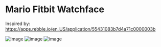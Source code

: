 # Mario Fitbit Watchface

Inspired by: https://apps.rebble.io/en_US/application/55431083b7d4a71c0000003b

![image](https://user-images.githubusercontent.com/3473945/61534005-6a319d80-a9fc-11e9-8271-5044a8b9e00c.png)
![image](https://user-images.githubusercontent.com/3473945/61534036-79b0e680-a9fc-11e9-89a0-bb0c8c63a7c0.png)
![image](https://user-images.githubusercontent.com/3473945/61534290-36a34300-a9fd-11e9-8e87-a4e8366db65b.png)

